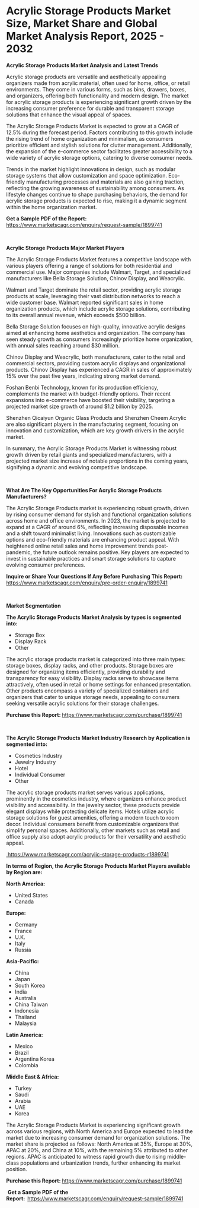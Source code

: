 <p><h1>Acrylic Storage Products Market Size, Market Share and Global Market Analysis Report, 2025 - 2032</h1></p><p><strong>Acrylic Storage Products Market Analysis and Latest Trends</strong></p>
<p><p>Acrylic storage products are versatile and aesthetically appealing organizers made from acrylic material, often used for home, office, or retail environments. They come in various forms, such as bins, drawers, boxes, and organizers, offering both functionality and modern design. The market for acrylic storage products is experiencing significant growth driven by the increasing consumer preference for durable and transparent storage solutions that enhance the visual appeal of spaces.</p><p>The Acrylic Storage Products Market is expected to grow at a CAGR of 12.5% during the forecast period. Factors contributing to this growth include the rising trend of home organization and minimalism, as consumers prioritize efficient and stylish solutions for clutter management. Additionally, the expansion of the e-commerce sector facilitates greater accessibility to a wide variety of acrylic storage options, catering to diverse consumer needs.</p><p>Trends in the market highlight innovations in design, such as modular storage systems that allow customization and space optimization. Eco-friendly manufacturing processes and materials are also gaining traction, reflecting the growing awareness of sustainability among consumers. As lifestyle changes continue to shape purchasing behaviors, the demand for acrylic storage products is expected to rise, making it a dynamic segment within the home organization market.</p></p>
<p><strong>Get a Sample PDF of the Report:&nbsp;</strong> <a href="https://www.marketscagr.com/enquiry/request-sample/1899741?utm_campaign=2527&utm_medium=2&utm_source=Github&utm_content=ia&utm_term=15042025&utm_id=acrylic-storage-products">https://www.marketscagr.com/enquiry/request-sample/1899741</a></p>
<p>&nbsp;</p>
<p><strong>Acrylic Storage Products Major Market Players</strong></p>
<p><p>The Acrylic Storage Products Market features a competitive landscape with various players offering a range of solutions for both residential and commercial use. Major companies include Walmart, Target, and specialized manufacturers like Bella Storage Solution, Chinov Display, and Weacrylic.</p><p>Walmart and Target dominate the retail sector, providing acrylic storage products at scale, leveraging their vast distribution networks to reach a wide customer base. Walmart reported significant sales in home organization products, which include acrylic storage solutions, contributing to its overall annual revenue, which exceeds $500 billion.</p><p>Bella Storage Solution focuses on high-quality, innovative acrylic designs aimed at enhancing home aesthetics and organization. The company has seen steady growth as consumers increasingly prioritize home organization, with annual sales reaching around $30 million.</p><p>Chinov Display and Weacrylic, both manufacturers, cater to the retail and commercial sectors, providing custom acrylic displays and organizational products. Chinov Display has experienced a CAGR in sales of approximately 15% over the past five years, indicating strong market demand. </p><p>Foshan Benbi Technology, known for its production efficiency, complements the market with budget-friendly options. Their recent expansions into e-commerce have boosted their visibility, targeting a projected market size growth of around $1.2 billion by 2025.</p><p>Shenzhen Qicaiyun Organic Glass Products and Shenzhen Cheem Acrylic are also significant players in the manufacturing segment, focusing on innovation and customization, which are key growth drivers in the acrylic market.</p><p>In summary, the Acrylic Storage Products Market is witnessing robust growth driven by retail giants and specialized manufacturers, with a projected market size increase of notable proportions in the coming years, signifying a dynamic and evolving competitive landscape.</p></p>
<p>&nbsp;</p>
<p><strong>What Are The Key Opportunities For Acrylic Storage Products Manufacturers?</strong></p>
<p><p>The Acrylic Storage Products market is experiencing robust growth, driven by rising consumer demand for stylish and functional organization solutions across home and office environments. In 2023, the market is projected to expand at a CAGR of around 6%, reflecting increasing disposable incomes and a shift toward minimalist living. Innovations such as customizable options and eco-friendly materials are enhancing product appeal. With heightened online retail sales and home improvement trends post-pandemic, the future outlook remains positive. Key players are expected to invest in sustainable practices and smart storage solutions to capture evolving consumer preferences.</p></p>
<p><strong>Inquire or Share Your Questions If Any Before Purchasing This Report:</strong> <a href="https://www.marketscagr.com/enquiry/pre-order-enquiry/1899741?utm_campaign=2527&utm_medium=2&utm_source=Github&utm_content=ia&utm_term=15042025&utm_id=acrylic-storage-products">https://www.marketscagr.com/enquiry/pre-order-enquiry/1899741</a></p>
<p>&nbsp;</p>
<p><strong>Market Segmentation</strong></p>
<p><strong>The Acrylic Storage Products Market Analysis by types is segmented into:</strong></p>
<p><ul><li>Storage Box</li><li>Display Rack</li><li>Other</li></ul></p>
<p><p>The acrylic storage products market is categorized into three main types: storage boxes, display racks, and other products. Storage boxes are designed for organizing items efficiently, providing durability and transparency for easy visibility. Display racks serve to showcase items attractively, often used in retail or home settings for enhanced presentation. Other products encompass a variety of specialized containers and organizers that cater to unique storage needs, appealing to consumers seeking versatile acrylic solutions for their storage challenges.</p></p>
<p><strong>Purchase this Report:&nbsp;</strong><a href="https://www.marketscagr.com/purchase/1899741?utm_campaign=2527&utm_medium=2&utm_source=Github&utm_content=ia&utm_term=15042025&utm_id=acrylic-storage-products">https://www.marketscagr.com/purchase/1899741</a></p>
<p>&nbsp;</p>
<p><strong>The Acrylic Storage Products Market Industry Research by Application is segmented into:</strong></p>
<p><ul><li>Cosmetics Industry</li><li>Jewelry Industry</li><li>Hotel</li><li>Individual Consumer</li><li>Other</li></ul></p>
<p><p>The acrylic storage products market serves various applications, prominently in the cosmetics industry, where organizers enhance product visibility and accessibility. In the jewelry sector, these products provide elegant displays while protecting delicate items. Hotels utilize acrylic storage solutions for guest amenities, offering a modern touch to room decor. Individual consumers benefit from customizable organizers that simplify personal spaces. Additionally, other markets such as retail and office supply also adopt acrylic products for their versatility and aesthetic appeal.</p></p>
<p><a href="https://www.marketscagr.com/acrylic-storage-products-r1899741?utm_campaign=2527&utm_medium=2&utm_source=Github&utm_content=ia&utm_term=15042025&utm_id=acrylic-storage-products">&nbsp;https://www.marketscagr.com/acrylic-storage-products-r1899741</a></p>
<p><strong>In terms of Region, the Acrylic Storage Products Market Players available by Region are:</strong></p>
<p>
    <p> <strong> North America: </strong>
        <ul>
            <li>United States</li>
            <li>Canada</li>
        </ul>
        </p> 
    <p> <strong> Europe: </strong>
        <ul>
            <li>Germany</li>
            <li>France</li>
            <li>U.K.</li>
            <li>Italy</li>
            <li>Russia</li>
        </ul>
        </p> 
    <p> <strong> Asia-Pacific: </strong>
        <ul>
            <li>China</li>
            <li>Japan</li>
            <li>South Korea</li>
            <li>India</li>
            <li>Australia</li>
            <li>China Taiwan</li>
            <li>Indonesia</li>
            <li>Thailand</li>
            <li>Malaysia</li>
        </ul>
        </p> 
    <p> <strong> Latin America: </strong>
        <ul>
            <li>Mexico</li>
            <li>Brazil</li>
            <li>Argentina Korea</li>
            <li>Colombia</li>
        </ul>
        </p> 
    <p> <strong> Middle East & Africa: </strong>
        <ul>
            <li>Turkey</li>
            <li>Saudi</li>
            <li>Arabia</li>
            <li>UAE</li>
            <li>Korea</li>
        </ul>
    </p>
    </p>
<p><p>The Acrylic Storage Products Market is experiencing significant growth across various regions, with North America and Europe expected to lead the market due to increasing consumer demand for organization solutions. The market share is projected as follows: North America at 35%, Europe at 30%, APAC at 20%, and China at 10%, with the remaining 5% attributed to other regions. APAC is anticipated to witness rapid growth due to rising middle-class populations and urbanization trends, further enhancing its market position.</p></p>
<p><strong>Purchase this Report: </strong><a href="https://www.marketscagr.com/purchase/1899741?utm_campaign=2527&utm_medium=2&utm_source=Github&utm_content=ia&utm_term=15042025&utm_id=acrylic-storage-products">https://www.marketscagr.com/purchase/1899741</a></p>
<p>&nbsp;<strong>Get a Sample PDF of the Report:&nbsp;&nbsp;</strong><a href="https://www.marketscagr.com/enquiry/request-sample/1899741?utm_campaign=2527&utm_medium=2&utm_source=Github&utm_content=ia&utm_term=15042025&utm_id=acrylic-storage-products">https://www.marketscagr.com/enquiry/request-sample/1899741</a></p>
<p><strong></strong></p>
<p><p></p><p></p><p></p></p>